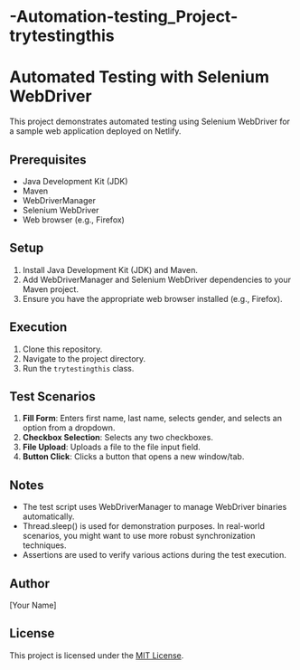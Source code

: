 # -Automation-testing_Project-trytestingthis

# Automated Testing with Selenium WebDriver

This project demonstrates automated testing using Selenium WebDriver for a sample web application deployed on Netlify.

## Prerequisites

- Java Development Kit (JDK)
- Maven
- WebDriverManager
- Selenium WebDriver
- Web browser (e.g., Firefox)

## Setup

1. Install Java Development Kit (JDK) and Maven.
2. Add WebDriverManager and Selenium WebDriver dependencies to your Maven project.
3. Ensure you have the appropriate web browser installed (e.g., Firefox).

## Execution

1. Clone this repository.
2. Navigate to the project directory.
3. Run the `trytestingthis` class.

## Test Scenarios

1. **Fill Form**: Enters first name, last name, selects gender, and selects an option from a dropdown.
2. **Checkbox Selection**: Selects any two checkboxes.
3. **File Upload**: Uploads a file to the file input field.
4. **Button Click**: Clicks a button that opens a new window/tab.

## Notes

- The test script uses WebDriverManager to manage WebDriver binaries automatically.
- Thread.sleep() is used for demonstration purposes. In real-world scenarios, you might want to use more robust synchronization techniques.
- Assertions are used to verify various actions during the test execution.

## Author

[Your Name]

## License

This project is licensed under the [MIT License](LICENSE).
